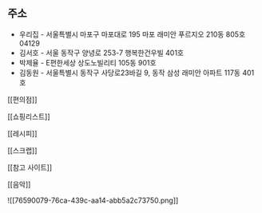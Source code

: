## 주소

- 우리집 - 서울특별시 마포구 마포대로 195 마포 래미안 푸르지오 210동 805호 04129
- 김서호 - 서울 동작구 양녕로 253-7 행복한건우빌 401호
- 박제율 - E편한세상 상도노빌리티 105동 901호
- 김동원 - 서울특별시 동작구 사당로23바길 9, 동작 삼성 래미안 아파트 117동 401호

  

  

[[편의점]]

[[쇼핑리스트]]

[[레시피]]

[[스크랩]]

[[참고 사이트]]

[[음악]]

![[76590079-76ca-439c-aa14-abb5a2c73750.png]]